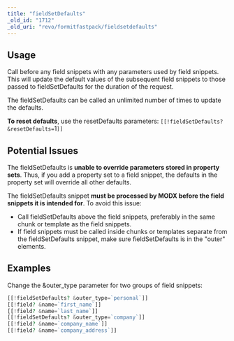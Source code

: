 ```yaml
---
title: "fieldSetDefaults"
_old_id: "1712"
_old_uri: "revo/formitfastpack/fieldsetdefaults"
---
```


##  Usage

 Call before any field snippets with any parameters used by field snippets. This will update the default values of the subsequent field snippets to those passed to fieldSetDefaults for the duration of the request.

 The fieldSetDefaults can be called an unlimited number of times to update the defaults.

 **To reset defaults**, use the resetDefaults parameters: `[[!fieldSetDefaults? &resetDefaults=`1`]]`

## Potential Issues

 The fieldSetDefaults is **unable to override parameters stored in property sets**. Thus, if you add a property set to a field snippet, the defaults in the property set will override all other defaults.

 The fieldSetDefaults snippet **must be processed by MODX before the field snippets it is intended for**. To avoid this issue:

- Call fieldSetDefaults above the field snippets, preferably in the same chunk or template as the field snippets.
- If field snippets must be called inside chunks or templates separate from the fieldSetDefaults snippet, make sure fieldSetDefaults is in the "outer" elements.

## Examples

 Change the &outer\_type parameter for two groups of field snippets:

``` php 
[[!fieldSetDefaults? &outer_type=`personal`]]
[[!field? &name=`first_name`]]
[[!field? &name=`last_name`]]
[[!fieldSetDefaults? &outer_type=`company`]]
[[!field? &name=`company_name`]]
[[!field? &name=`company_address`]]
```